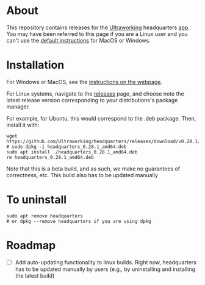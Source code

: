 # About

This repository contains releases for the [Ultraworking](https://www.ultraworking.com) headquarters [app](https://www.ultraworking.com/download-headquarters). You may have been referred to this page if you are a Linux user and you can't use the [default instructions](https://www.ultraworking.com/download-headquarters) for MacOS or Windows.

# Installation

For Windows or MacOS, see the [instructions on the webpage](https://www.ultraworking.com/download-headquarters).

For Linux systems, navigate to the [releases](https://github.com/Ultraworking/headquarters/releases) page, and choose note the latest release version corresponding to your distributions's package manager.

For example, for Ubuntu, this would correspond to the .deb package. Then, install it with:

```
wget https://github.com/Ultraworking/headquarters/releases/download/v0.28.1/headquarters_0.28.1_amd64.deb
# sudo dpkg -i headquarters_0.28.1_amd64.deb
sudo apt install ./headquarters_0.28.1_amd64.deb
rm headquarters_0.28.1_amd64.deb

```

Note that this is a beta build, and as such, we make no guarantees of correctness, etc. This build also has to be updated manually

# To uninstall

```
sudo apt remove headquarters
# or dpkg --remove headquarters if you are using dpkg
```

# Roadmap

- [ ] Add auto-updating functionality to linux builds. Right now, headquarters has to be updated manually by users (e.g., by uninstalling and installing the latest build)


